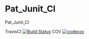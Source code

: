# Pat_Junit_CI
Pat_Junit_CI

TravisCI
[![Build Status](https://app.travis-ci.com/harika175/Pat_Junit_CI.svg?branch=main)](https://app.travis-ci.com/harika175/Pat_Junit_CI)
COV
[![codecov](https://codecov.io/gh/harika175/Pat_Junit_CI/branch/main/graph/badge.svg?token=TNBHYB0PHI)](https://codecov.io/gh/harika175/Pat_Junit_CI)
